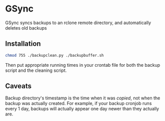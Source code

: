 # GSync
GSync syncs backups to an rclone remote directory, and automatically deletes old backups

## Installation
```bash
chmod 755 ./backupclean.py ./backupbuffer.sh
```
Then put appropriate running times in your crontab file for both the backup script and the cleaning script.

## Caveats
Backup directory's timestamp is the time when it was *copied*, not when the backup was actually created.
For example, if your backup cronjob runs every 1 day, backups will actually appear one day newer than they actually are.
